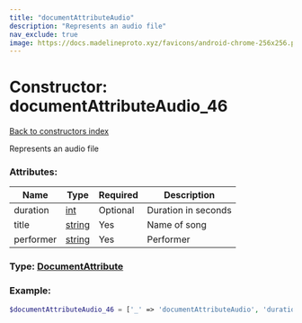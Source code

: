 ```yaml
---
title: "documentAttributeAudio"
description: "Represents an audio file"
nav_exclude: true
image: https://docs.madelineproto.xyz/favicons/android-chrome-256x256.png
---
```

# Constructor: documentAttributeAudio\_46  
[Back to constructors index](/API_docs/constructors/index.html)



Represents an audio file

### Attributes:

| Name     |    Type       | Required | Description |
|----------|---------------|----------|-------------|
|duration|[int](/API_docs/types/int.html) | Optional|Duration in seconds|
|title|[string](/API_docs/types/string.html) | Yes|Name of song|
|performer|[string](/API_docs/types/string.html) | Yes|Performer|



### Type: [DocumentAttribute](/API_docs/types/DocumentAttribute.html)


### Example:

```php
$documentAttributeAudio_46 = ['_' => 'documentAttributeAudio', 'duration' => int, 'title' => 'string', 'performer' => 'string'];
```  
